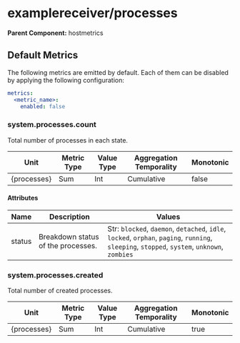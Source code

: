 [comment]: <> (Code generated by mdatagen. DO NOT EDIT.)

# examplereceiver/processes

**Parent Component:** hostmetrics

## Default Metrics

The following metrics are emitted by default. Each of them can be disabled by applying the following configuration:

```yaml
metrics:
  <metric_name>:
    enabled: false
```

### system.processes.count

Total number of processes in each state.

| Unit        | Metric Type | Value Type | Aggregation Temporality | Monotonic |
| ----------- | ----------- | ---------- | ----------------------- | --------- |
| {processes} | Sum         | Int        | Cumulative              | false     |

#### Attributes

| Name   | Description                        | Values                                                                                                                                       |
| ------ | ---------------------------------- | -------------------------------------------------------------------------------------------------------------------------------------------- |
| status | Breakdown status of the processes. | Str: `blocked`, `daemon`, `detached`, `idle`, `locked`, `orphan`, `paging`, `running`, `sleeping`, `stopped`, `system`, `unknown`, `zombies` |

### system.processes.created

Total number of created processes.

| Unit        | Metric Type | Value Type | Aggregation Temporality | Monotonic |
| ----------- | ----------- | ---------- | ----------------------- | --------- |
| {processes} | Sum         | Int        | Cumulative              | true      |
